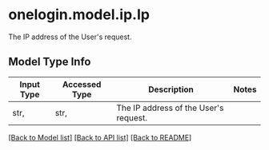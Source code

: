 # onelogin.model.ip.Ip

The IP address of the User's request.

## Model Type Info
Input Type | Accessed Type | Description | Notes
------------ | ------------- | ------------- | -------------
str,  | str,  | The IP address of the User&#x27;s request. | 

[[Back to Model list]](../../README.md#documentation-for-models) [[Back to API list]](../../README.md#documentation-for-api-endpoints) [[Back to README]](../../README.md)

